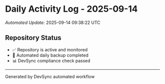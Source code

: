 # Daily Activity Log - 2025-09-14

*Automated Update:* 2025-09-14 09:38:22 UTC

## Repository Status
- ✅ Repository is active and monitored
- 🔄 Automated daily backup completed
- 📊 DevSync compliance check passed

---
Generated by DevSync automated workflow
